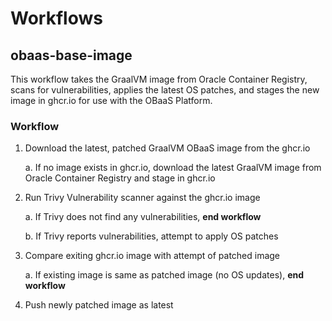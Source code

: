 # Workflows

## obaas-base-image

This workflow takes the GraalVM image from Oracle Container Registry, scans for vulnerabilities, applies the latest OS patches, and stages the new image in ghcr.io for use with the OBaaS Platform.

### Workflow

1. Download the latest, patched GraalVM OBaaS image from the ghcr.io

    a. If no image exists in ghcr.io, download the latest GraalVM image from Oracle Container Registry and stage in ghcr.io
2. Run Trivy Vulnerability scanner against the ghcr.io image

    a. If Trivy does not find any vulnerabilities, **end workflow**

    b. If Trivy reports vulnerabilities, attempt to apply OS patches
3. Compare exiting ghcr.io image with attempt of patched image

    a. If existing image is same as patched image (no OS updates), **end workflow**
4. Push newly patched image as latest
